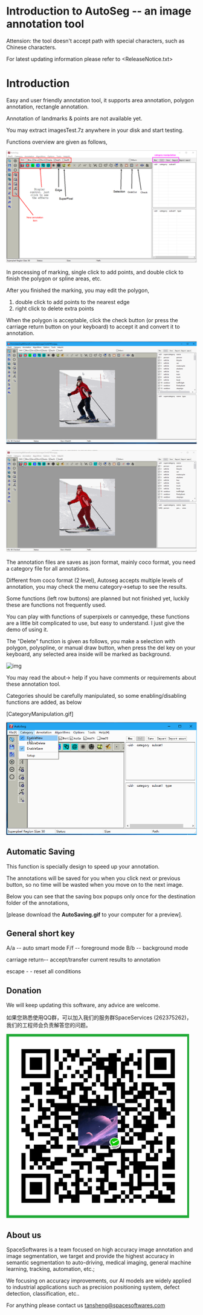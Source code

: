 # Introduction to AutoSeg -- an image annotation tool

Attension: the tool doesn't accept path with special characters, such as Chinese characters.

For latest updating information please refer to <ReleaseNotice.txt>

# Introduction
Easy and user friendly annotation tool, it supports area annotation, polygon annotation, rectangle annotation. 

Annotation of landmarks & points are not available yet.

You may extract imagesTest.7z anywhere in your disk and start testing.


Functions overview are given as follows,

![img](OverView.png)



In processing of marking, single click to add points, and double click to finish the polygon or spline areas, etc.

After you finished the marking, you may edit the polygon,

1. double click to add points to the nearest edge
2. right click to delete extra points



When the polygon is acceptable, click the check button (or press the carriage return button on your keyboard) to accept it and convert it to annotation.

![img](01.gif)



![img](02.gif)



The annotation files are saves as json format, mainly coco format, you need a category file for all annotations.



Different from coco format (2 level), Autoseg accepts multiple levels of annotation, you may check the menu category->setup to see the results.

Some functions (left row buttons) are planned but not finished yet, luckily these are functions not frequently used.

You can play with functions of superpixels or cannyedge, these functions are a little bit complicated to use, but easy to understand. I just give the demo of using it.

The "Delete" function is given as follows, you make a selection with polygon, polyspline, or manual draw button, when press the del key on your keyboard, any selected area inside will be marked as background.



![img](03.gif)

You may read the about-> help if you have comments or requirements about these annotation tool.



Categories should be carefully manipulated, so some enabling/disabling functions are added,  as below

[CategoryManipulation.gif]

![](categorymanipulation.gif)



## Automatic Saving

This function is specially design to speed up your annotation. 

The annotations will be saved for you when you click next or previous button, so no time will be wasted when you move on to the next image.

Below you can see that the saving box popups only once for the destination folder of the annotations, 

[please download the **AutoSaving.gif** to your computer for a preview].



## General short key

A/a -- auto smart mode
F/f -- foreground mode
B/b -- background mode

carriage return-- accept/transfer current results to annotation

escape - - reset all conditions



## Donation

We will keep updating this software, any advice are welcome.

如果您熟悉使用QQ群，可以加入我们的服务群SpaceServices (262375262)，我们的工程师会负责解答您的问题。

![](donation.png)



## About us

SpaceSoftwares is a team focused on high accuracy image annotation and image segmentation, we target and provide the highest accuracy in semantic segmentation to auto-driving, medical imaging, general machine learning, tracking, automation, etc.;

We focusing on accuracy improvements,  our AI models are widely applied to industrial applications such as    precision positioning system, defect detection, classification, etc..

For anything please contact us [tansheng@spacesoftwares.com](mailto:tansheng@spacesoftwares.com)
